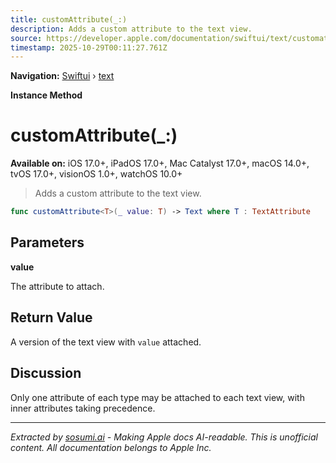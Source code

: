 ```yaml
---
title: customAttribute(_:)
description: Adds a custom attribute to the text view.
source: https://developer.apple.com/documentation/swiftui/text/customattribute(_:)
timestamp: 2025-10-29T00:11:27.761Z
---
```


**Navigation:** [Swiftui](/documentation/swiftui) › [text](/documentation/swiftui/text)

**Instance Method**

# customAttribute(_:)

**Available on:** iOS 17.0+, iPadOS 17.0+, Mac Catalyst 17.0+, macOS 14.0+, tvOS 17.0+, visionOS 1.0+, watchOS 10.0+

> Adds a custom attribute to the text view.

```swift
func customAttribute<T>(_ value: T) -> Text where T : TextAttribute
```

## Parameters

**value**

The attribute to attach.



## Return Value

A version of the text view with `value` attached.

## Discussion

Only one attribute of each type may be attached to each text view, with inner attributes taking precedence.

---

*Extracted by [sosumi.ai](https://sosumi.ai) - Making Apple docs AI-readable.*
*This is unofficial content. All documentation belongs to Apple Inc.*
